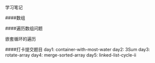 学习笔记

####数组

####遍历数组问题

嵌套循环的遍历

####打卡提交题目
day1: container-with-most-water
day2: 3Sum
day3: rotate-array
day4: merge-sorted-array
day5: linked-list-cycle-ii